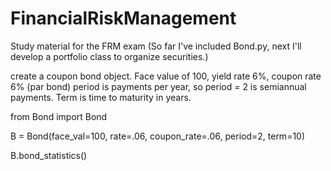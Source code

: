 # FinancialRiskManagement

Study material for the FRM exam
(So far I've included Bond.py, next I'll develop a portfolio class to organize securities.)


create a coupon bond object. Face value of 100, yield rate 6%, coupon rate 6% (par bond)
period is payments per year, so period = 2 is semiannual payments. Term is time to maturity
in years.

from Bond import Bond

B = Bond(face_val=100, rate=.06, coupon_rate=.06, period=2, term=10)

B.bond_statistics()
